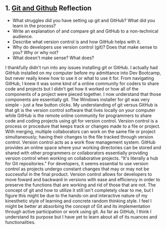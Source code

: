 ## 1. [Git and Github](1_get_started/readme.md) Reflection

* What struggles did you have setting up git and GitHub? What did you learn in the process?
* Write an explanation of and compare git and GitHub to a non-technical audience. 
* Describe what version control is and how GitHub helps with it.
* Why do developers use version control (git)? Does that make sense to you? Why or why not?
* What doesn't make sense? What does?

I thankfully didn't run into any issues installing git or GitHub. I actually had GitHub installed on my computer before my admittance into Dev Bootcamp, but never really knew how to use it or what to use it for. From navigating GitHub, I knew it was some kind of a online community for coders to share code and projects but I didn't get how it worked or how all of the components of a project were pieced together. I now understand that those components are essentially git. The Windows installer for git was very simple - just a few button clicks. My understanding of git versus GitHub is that git is the version control software that lives locally on your computer while GitHub is the remote online community for programmers to share code and coding projects using git for version control. Version control is a process or procedure that keeps track or changes made to a file or project. With merging, multiple collaborators can work on the same file or project simultaneously; having their changes to the file tracked through version control. Version control acts as a work flow management system. GitHub provides an online space where your working directories can be stored and shared with other programmers or collaborators essentially providing version control when working on collaborative projects. "It's literally a hub for Git repositories." For developers, it seems essential to use version control as projects undergo constant changes that may or may not be successful in the final product. Version control allows for developers to move foward and backward in versions with ease and efficiency in order to preserve the functions that are working and rid of those that are not. The concept of git and how to utilize it still isn't completely clear to me, but I figure this might be due to the hands-on and interactive nature of my kinesthetic style of learning and concrete random thinking style. I feel I might be better at absorbing the concept of Git and its implementation through active participation or work using git. As far as GitHub, I think I understand its purpose but I have yet to learn about all of its nuances and functionalities.

